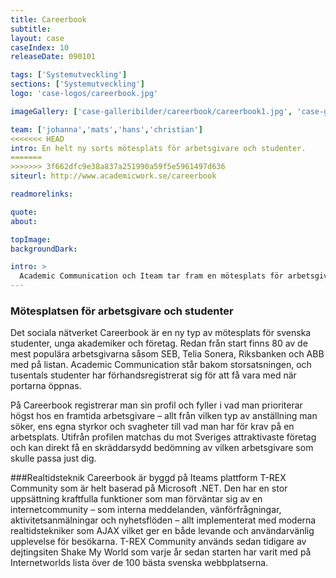 ```yaml
---
title: Careerbook
subtitle:
layout: case
caseIndex: 10
releaseDate: 090101

tags: ['Systemutveckling']
sections: ['Systemutveckling']
logo: 'case-logos/careerbook.jpg'

imageGallery: ['case-galleribilder/careerbook/careerbook1.jpg', 'case-galleribilder/careerbook/careerbook2.jpg']

team: ['johanna','mats','hans','christian']
<<<<<<< HEAD
intro: En helt ny sorts mötesplats för arbetsgivare och studenter.
=======
>>>>>>> 3f662dfc9e38a837a251990a59f5e5961497d636
siteurl: http://www.academicwork.se/careerbook

readmorelinks:

quote:
about:

topImage:
backgroundDark:

intro: >
  Academic Communication och Iteam tar fram en mötesplats för arbetsgivare och studenter.
---
```


### Mötesplatsen för arbetsgivare och studenter
Det sociala nätverket Careerbook är en ny typ av mötesplats för svenska studenter, unga akademiker och företag. Redan från start finns 80 av de mest populära arbetsgivarna såsom SEB, Telia Sonera, Riksbanken och ABB med på listan. Academic Communication står bakom storsatsningen, och tusentals studenter har förhandsregistrerat sig för att få vara med när portarna öppnas.

På Careerbook registrerar man sin profil och fyller i vad man prioriterar högst hos en framtida arbetsgivare – allt från vilken typ av anställning man söker, ens egna styrkor och svagheter till vad man har för krav på en arbetsplats. Utifrån profilen matchas du mot Sveriges attraktivaste företag och kan direkt få en skräddarsydd bedömning av vilken arbetsgivare som skulle passa just dig.

###Realtidsteknik
Careerbook är byggd på Iteams plattform T-REX Community som är helt baserad på Microsoft .NET. Den har en stor uppsättning kraftfulla funktioner som man förväntar sig av en internetcommunity – som interna meddelanden, vänförfrågningar, aktivitetsanmälningar och nyhetsflöden – allt implementerat med moderna realtidstekniker som AJAX vilket ger en både levande och användarvänlig upplevelse för besökarna. T-REX Community används sedan tidigare av dejtingsiten Shake My World som varje år sedan starten har varit med på Internetworlds lista över de 100 bästa svenska webbplatserna.